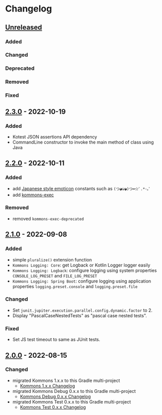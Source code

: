# Changelog

## [Unreleased]

### Added

### Changed

### Deprecated

### Removed

### Fixed

## [2.3.0] - 2022-10-19

### Added

- Kotest JSON assertions API dependency
- CommandLine constructor to invoke the main method of class using Java 

## [2.2.0] - 2022-10-11

### Added

- add [Japanese style emoticon](https://en.wikipedia.org/wiki/Emoticon#Japanese_style) constants such as `(つ◕౪◕)つ━☆ﾟ.*･｡ﾟ`
- add [kommons-exec](kommons-exec)

### Removed

- removed `kommons-exec-deprecated`

## [2.1.0] - 2022-09-08

### Added

- simple `pluralize()` extension function
- `Kommons Logging: Core`: get Logback or Kotlin Logger logger easily
- `Kommons Logging: Logback`: configure logging using system properties `CONSOLE_LOG_PRESET` and `FILE_LOG_PRESET`
- `Kommons Logging: Spring Boot`: configure logging using application properties `logging.preset.console` and `logging.preset.file`

### Changed

- Set `junit.jupiter.execution.parallel.config.dynamic.factor` to 2.
- Display "PascalCaseNestedTests" as "pascal case nested tests".

### Fixed

- Set JS test timeout to same as JUnit tests.

## [2.0.0] - 2022-08-15

### Changed

- migrated Kommons 1.x.x to this Gradle multi-project
    - [Kommons 1.x.x Changelog](https://github.com/bkahlert/kommons/compare/v1.0.0...v1.6.0)
- migrated Kommons Debug 0.x.x to this Gradle multi-project
    - [Kommons Debug 0.x.x Changelog](https://github.com/bkahlert/kommons-debug/compare/v0.1.0...v0.14.0)
- migrated Kommons Test 0.x.x to this Gradle multi-project
    - [Kommons Test 0.x.x Changelog](https://github.com/bkahlert/kommons-test/compare/v0.1.0...v0.4.4)

[unreleased]: https://github.com/bkahlert/kommons-test/compare/v2.3.0...HEAD

[2.3.0]: https://github.com/bkahlert/kommons-test/compare/v2.2.0...v2.3.0

[2.2.0]: https://github.com/bkahlert/kommons-test/compare/v2.1.0...v2.2.0

[2.1.0]: https://github.com/bkahlert/kommons-test/compare/v2.0.0...v2.1.0

[2.0.0]: https://github.com/bkahlert/kommons-test/compare/v1.0.0...v2.0.0

